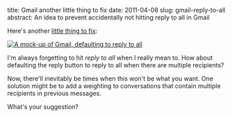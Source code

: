 title: Gmail another little thing to fix
date: 2011-04-08
slug: gmail-reply-to-all
abstract: An idea to prevent accidentally not hitting reply to all in Gmail

Here's another [little thing to fix][1]:

[![A mock-up of Gmail, defaulting to reply to all][gth]][graw]

I'm always forgetting to hit *reply to all* when I really mean to. How about
defaulting the reply button to reply to all when there are multiple recipients?

Now, there'll inevitably be times when this won't be what you want. One solution
might be to add a weighting to conversations that contain multiple recipients in
previous messages.

What's your suggestion?

  [1]: http://gmailblog.blogspot.com/2011/04/fixing-little-things.html
  [graw]: http://tlvince.appspot.com/img/gmail-reply-to-all.png
  [gth]: http://tlvince.appspot.com/img/th/gmail-reply-to-all.png 


